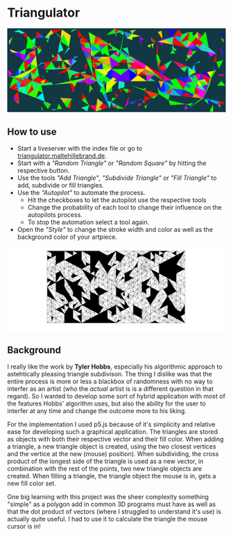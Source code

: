 
# Triangulator

![preview](preview/01.png)

## How to use

* Start a liveserver with the index file or go to [triangulator.maltehillebrand.de](http://triangulator.maltehillebrand.de).
* Start with a _"Random Triangle"_ or _"Random Square"_ by hitting the respective button.
* Use the tools _"Add Triangle"_, _"Subdivide Triangle"_ or _"Fill Triangle"_ to add, subdivide or fill triangles.
* Use the _"Autopilot"_ to automate the process.
  * Hit the checkboxes to let the autopilot use the respective tools
  * Change the probability of each tool to change their influence on the autopilots process.
  * To stop the automation select a tool again.
* Open the _"Style"_ to change the stroke width and color as well as the background color of your artpiece.

![preview](preview/02.png)

## Background

I really like the work by **Tyler Hobbs**, especially his algorithmic approach to astehtically pleasing triangle subdivison. The thing I dislike was that the entire process is more or less a blackbox of randomness with no way to interfer as an artist (who the _actual_ artist is is a different question in that regard). So I wanted to develop some sort of hybrid application with most of the features Hobbs' algorithm uses, but also the ability for the user to interfer at any time and change the outcome more to his liking.

For the implementation I used p5.js because of it's simplicity and relative ease for developing such a graphical application. The triangles are stored as objects with both their respective vector and their fill color.
When adding a triangle, a new triangle object is created, using the two closest vertices and the vertice at the new (mouse) position). When subdividing, the cross product of the longest side of the triangle is used as a new vector, in combination with the rest of the points, two new triangle objects are created. When filling a triangle, the triangle object the mouse is in, gets a new fill color set.

One big learning with this project was the sheer complexity something "simple" as a polygon add in common 3D programs must have as well as that the dot product of vectors (where I struggled to understand it's use) is actually quite useful. I had to use it to calculate the triangle the mouse cursor is in!
